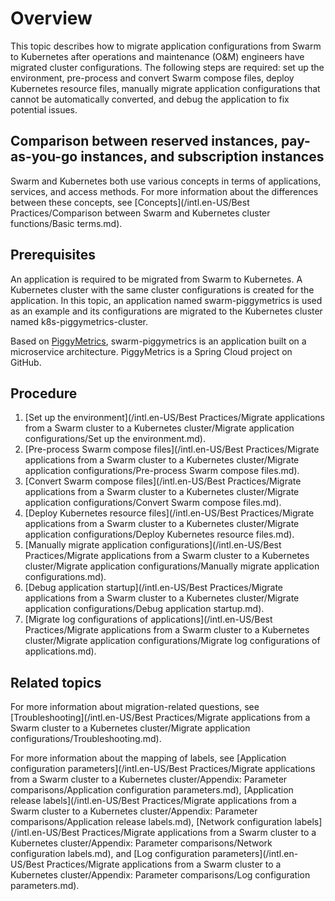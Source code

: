 # Overview

This topic describes how to migrate application configurations from Swarm to Kubernetes after operations and maintenance \(O&M\) engineers have migrated cluster configurations. The following steps are required: set up the environment, pre-process and convert Swarm compose files, deploy Kubernetes resource files, manually migrate application configurations that cannot be automatically converted, and debug the application to fix potential issues.

## Comparison between reserved instances, pay-as-you-go instances, and subscription instances

Swarm and Kubernetes both use various concepts in terms of applications, services, and access methods. For more information about the differences between these concepts, see [Concepts](/intl.en-US/Best Practices/Comparison between Swarm and Kubernetes cluster functions/Basic terms.md).

## Prerequisites

An application is required to be migrated from Swarm to Kubernetes. A Kubernetes cluster with the same cluster configurations is created for the application. In this topic, an application named swarm-piggymetrics is used as an example and its configurations are migrated to the Kubernetes cluster named k8s-piggymetrics-cluster.

Based on [PiggyMetrics](https://github.com/sqshq/PiggyMetrics?spm=a2c4e.11153940.blogcont610430.14.40667737Uedu2h), swarm-piggymetrics is an application built on a microservice architecture. PiggyMetrics is a Spring Cloud project on GitHub.

## Procedure

1.  [Set up the environment](/intl.en-US/Best Practices/Migrate applications from a Swarm cluster to a Kubernetes cluster/Migrate application configurations/Set up the environment.md).
2.  [Pre-process Swarm compose files](/intl.en-US/Best Practices/Migrate applications from a Swarm cluster to a Kubernetes cluster/Migrate application configurations/Pre-process Swarm compose files.md).
3.  [Convert Swarm compose files](/intl.en-US/Best Practices/Migrate applications from a Swarm cluster to a Kubernetes cluster/Migrate application configurations/Convert Swarm compose files.md).
4.  [Deploy Kubernetes resource files](/intl.en-US/Best Practices/Migrate applications from a Swarm cluster to a Kubernetes cluster/Migrate application configurations/Deploy Kubernetes resource files.md).
5.  [Manually migrate application configurations](/intl.en-US/Best Practices/Migrate applications from a Swarm cluster to a Kubernetes cluster/Migrate application configurations/Manually migrate application configurations.md).
6.  [Debug application startup](/intl.en-US/Best Practices/Migrate applications from a Swarm cluster to a Kubernetes cluster/Migrate application configurations/Debug application startup.md).
7.  [Migrate log configurations of applications](/intl.en-US/Best Practices/Migrate applications from a Swarm cluster to a Kubernetes cluster/Migrate application configurations/Migrate log configurations of applications.md).

## Related topics

For more information about migration-related questions, see [Troubleshooting](/intl.en-US/Best Practices/Migrate applications from a Swarm cluster to a Kubernetes cluster/Migrate application configurations/Troubleshooting.md).

For more information about the mapping of labels, see [Application configuration parameters](/intl.en-US/Best Practices/Migrate applications from a Swarm cluster to a Kubernetes cluster/Appendix: Parameter comparisons/Application configuration parameters.md), [Application release labels](/intl.en-US/Best Practices/Migrate applications from a Swarm cluster to a Kubernetes cluster/Appendix: Parameter comparisons/Application release labels.md), [Network configuration labels](/intl.en-US/Best Practices/Migrate applications from a Swarm cluster to a Kubernetes cluster/Appendix: Parameter comparisons/Network configuration labels.md), and [Log configuration parameters](/intl.en-US/Best Practices/Migrate applications from a Swarm cluster to a Kubernetes cluster/Appendix: Parameter comparisons/Log configuration parameters.md).

